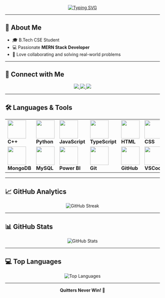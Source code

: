 <!-- Typing SVG -->
<p align="center">
  <a href="https://git.io/typing-svg">
    <img src="https://readme-typing-svg.herokuapp.com?font=Fira+Code&weight=500&size=28&pause=1000&color=6C63FF&center=true&vCenter=true&width=600&lines=Hi+%F0%9F%91%8B%2C+I'm+Naman+Mukesh;Full+Stack+Developer+⚡;Crafting+Scalable+Web+Apps+✨;MERN+Stack+%7C+Cloud+Explorer+☁️" alt="Typing SVG" />
  </a>
</p>

---

## 🌟 About Me  
- 🎓 B.Tech CSE Student  
- 💻 Passionate **MERN Stack Developer**  
- 🤝 Love collaborating and solving real-world problems  

---

## 🤝 Connect with Me  
<p align="center">
  <a href="https://www.linkedin.com/in/namanmukesh/" target="_blank">
    <img src="https://img.shields.io/badge/LinkedIn-0077B5?style=for-the-badge&logo=linkedin&logoColor=white"/>
  </a>
  <a href="mailto:namanmukesh5@gmail.com" target="_blank">
    <img src="https://img.shields.io/badge/Gmail-D14836?style=for-the-badge&logo=gmail&logoColor=white"/>
  </a>
  <a href="https://github.com/NamanMukesh" target="_blank">
    <img src="https://img.shields.io/badge/GitHub-100000?style=for-the-badge&logo=github&logoColor=white"/>
  </a>
</p>

---

## 🛠️ Languages & Tools  

<div align="center">
  <table>
    <tr>
      <td><img src="https://techstack-generator.vercel.app/cpp-icon.svg" width="60"/><br><b>C++</b></td>
      <td><img src="https://techstack-generator.vercel.app/python-icon.svg" width="60"/><br><b>Python</b></td>
      <td><img src="https://techstack-generator.vercel.app/js-icon.svg" width="60"/><br><b>JavaScript</b></td>
      <td><img src="https://skillicons.dev/icons?i=typescript" width="60"/><br><b>TypeScript</b></td>
      <td><img src="https://skillicons.dev/icons?i=html" width="60"/><br><b>HTML</b></td>
      <td><img src="https://skillicons.dev/icons?i=css" width="60"/><br><b>CSS</b></td>
      <td><img src="https://techstack-generator.vercel.app/react-icon.svg" width="60"/><br><b>React</b></td>
      <td><img src="https://skillicons.dev/icons?i=nodejs" width="60"/><br><b>Node.js</b></td>
      <td><img src="https://skillicons.dev/icons?i=express" width="60"/><br><b>Express.js</b></td>
    </tr>
    <tr>
      <td><img src="https://skillicons.dev/icons?i=mongodb" width="60"/><br><b>MongoDB</b></td>
      <td><img src="https://techstack-generator.vercel.app/mysql-icon.svg" width="60"/><br><b>MySQL</b></td>
      <td><img src="https://upload.wikimedia.org/wikipedia/commons/c/cf/New_Power_BI_Logo.svg" width="60"/><br><b>Power BI</b></td>
      <td><img src="https://user-images.githubusercontent.com/25181517/192108372-f71d70ac-7ae6-4c0d-8395-51d8870c2ef0.png" width="60"/><br><b>Git</b></td>
      <td><img src="https://techstack-generator.vercel.app/github-icon.svg" width="60"/><br><b>GitHub</b></td>
      <td><img src="https://skillicons.dev/icons?i=vscode" width="60"/><br><b>VSCode</b></td>
      <td><img src="https://skillicons.dev/icons?i=postman" width="60"/><br><b>Postman</b></td>
      <td><img src="https://techstack-generator.vercel.app/aws-icon.svg" width="60"/><br><b>AWS</b></td>
      <td><img src="https://skillicons.dev/icons?i=vercel" width="60"/><br><b>Vercel</b></td>
    </tr>
  </table>
</div>

---

## 📈 GitHub Analytics  

<div align="center">
  <img src="https://github-readme-streak-stats.herokuapp.com?user=NamanMukesh&theme=tokyonight&hide_border=true&ring=6C63FF&fire=FF6EC7&currStreakLabel=6C63FF&date_format=j%20M%5B%20Y%5D&v=2" alt="GitHub Streak" />
</div>

---

## 📊 GitHub Stats  

<div align="center">
  <img src="https://github-readme-stats.vercel.app/api?username=NamanMukesh&show_icons=true&include_all_commits=true&count_private=true&theme=tokyonight&hide_border=true&title_color=6C63FF&icon_color=6C63FF&cache_seconds=60&v=2" alt="GitHub Stats" />
</div>

---

## 💻 Top Languages  

<div align="center">
  <img src="https://github-readme-stats.vercel.app/api/top-langs/?username=NamanMukesh&layout=compact&langs_count=8&theme=tokyonight&hide_border=true&title_color=6C63FF&cache_seconds=60&v=2" alt="Top Languages" />
</div>

---

<p align="center">
  <b>Quitters Never Win! 🚀</b>
</p>
